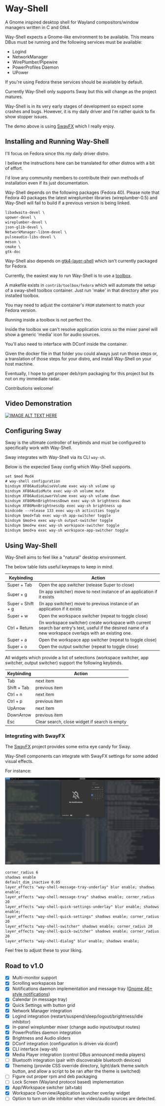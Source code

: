 # Way-Shell

A Gnome inspired desktop shell for Wayland compositors/window managers written
in C and Gtk4.

Way-Shell expects a Gnome-like environment to be available.
This means DBus must be running and the following services must be available:

- Logind
- NetworkManager
- WirePlumber/Pipewire
- PowerProfiles Daemon
- UPower

If you're using Fedora these services should be available by default.

Currently Way-Shell only supports Sway but this will change as the project
matures.

Way-Shell is in its very early stages of development so expect some crashes and
bugs. However, it is my daily driver and I'm rather quick to fix show stopper
issues.

The demo above is using [SwayFX](https://github.com/WillPower3309/swayfx) which I really enjoy.

## Installing and Running Way-Shell

I'll focus on Fedora since this my daily driver distro.

I believe the instructions here can be translated for other distros with a bit
of effort.

I'd love any community members to contribute their own methods of installation
even if its just documentation.

Way-Shell depends on the following packages (Fedora 40).
Please note that Fedora 40 packages the latest wireplumber libraries (wireplumber-0.5) and Way-Shell will fail to build if a previous version is being linked.

    libadwaita-devel \
    upower-devel \
    wireplumber-devel \
    json-glib-devel \
    NetworkManager-libnm-devel \
    pulseaudio-libs-devel \
    meson \
    cmake \
    gtk-doc

Way-Shell also depends on [gtk4-layer-shell](https://github.com/wmww/gtk4-layer-shell)
which isn't currently packaged for Fedora.

Currently, the easiest way to run Way-Shell is to use a [toolbox](https://github.com/containers/toolbox).

A makefile exists in `contrib/toolbox/fedora` which will automate the setup
of a sway-shell toolbox container. Just run 'make' in that directory after you
installed toolbox.

You may need to adjust the container's `FROM` statement to match your Fedora
version.

Running inside a toolbox is not perfect tho.

Inside the toolbox we can't resolve application icons so the mixer panel will
show a generic 'media' icon for audio sources.

You'll also need to interface with DConf inside the container.

Given the docker file in that folder you could always just run those steps
or, a translation of those steps for your distro, and install Way-Shell on your
host machine.

Eventually, I hope to get proper deb/rpm packaging for this project but its not
on my immediate radar.

Contributions welcome!

## Video Demonstration

[![IMAGE ALT TEXT HERE](https://img.youtube.com/vi/sOooD4Q3mYU/0.jpg)](https://www.youtube.com/watch?v=sOooD4Q3mYU)

## Configuring Sway

Sway is the ultimate controller of keybinds and must be configured to
specifically work with Way-Shell.

Sway integrates with Way-Shell via its CLI `way-sh`.

Below is the expected Sway config which Way-Shell supports.

```shell
set $mod Mod4
# way-shell configuration
bindsym XF86AudioRaiseVolume exec way-sh volume up
bindsym XF86AudioMute exec way-sh volume mute
bindsym XF86AudioLowerVolume exec way-sh volume down
bindsym XF86MonBrightnessDown exec way-sh brightness down
bindsym XF86MonBrightnessUp exec way-sh brightness up
bindcode --release 133 exec way-sh activities toggle
bindsym $mod+Tab exec way-sh app-switcher toggle
bindsym $mod+o exec way-sh output-switcher toggle
bindsym $mod+w exec way-sh workspace-switcher toggle
bindsym $mod+a exec way-sh workspace-app-switcher toggle
```

## Using Way-Shell

Way-Shell aims to feel like a "natural" desktop environment.

The below table lists useful keymaps to keep in mind.

| Keybinding | Action |
|------------|--------|
| Super + Tab | Open the app switcher (release Super to close) |
| Super + g  | (In app switcher) move to next instance of an application if it exists |
| Super + Shift + g  | (In app switcher) move to previous instance of an application if it exists |
| Super + w | Open the workspace switcher (repeat to toggle close) |
| Ctrl + Return | (In workspace switcher) create workspace with current search bar entry's text, useful if the desired name of a new workspace overlaps with an existing one. |
| Super + a | Open the workspace app switcher (repeat to toggle close) |
| Super + o | Open the output switcher (repeat to toggle close) |

All widgets which provide a list of selections (workspace switcher, app switcher, output switcher)
support the following keybinds.

| Keybinding | Action |
|------------|--------|
| Tab | next item |
| Shift + Tab  | previous item |
| Ctrl + n | next item |
| Ctrl + p  | previous item |
| UpArrow | next item |
| DownArrow  | previous item |
| Esc | Clear search, close widget if search is empty |

### Integrating with SwayFX

The [SwayFX](https://github.com/WillPower3309/swayfx) project provides some extra eye candy for Sway.

Way-Shell components can integrate with SwayFX settings for some added visual effects.

For instance:

![image](./contrib/images/swayfx-way-shell.png)

```
corner_radius 6
shadows enable
default_dim_inactive 0.05
layer_effects "way-shell-message-tray-underlay" blur enable; shadows enable;
layer_effects "way-shell-message-tray" shadows enable; corner_radius 20
layer_effects "way-shell-quick-settings-underlay" blur enable; shadows enable;
layer_effects "way-shell-quick-settings" shadows enable; corner_radius 20
layer_effects "way-shell-switcher" shadows enable; corner_radius 20
layer_effects "way-shell-quick-switcher" shadows enable; corner_radius 20
layer_effects "way-shell-dialog" blur enable; shadows enable;
```

Feel free to adjust these to your liking.

## Road to v1.0

- [x] Multi-monitor support
- [x] Scrolling workspaces bar
- [x] Notifications daemon implementation and message tray ([Gnome 46+ style notifications](https://blogs.gnome.org/shell-dev/2024/04/23/notifications-46-and-beyond/))
- [x] Calendar (in message tray)
- [x] Quick Settings with button grid
- [x] Network Manager integration
- [x] Logind integration (restart/suspend/sleep/logout/brightness/idle inhibitor)
- [x] In-panel wireplumber mixer (change audio input/output routes)
- [x] PowerProfiles daemon integration
- [x] Brightness and Audio sliders
- [x] DConf integration (configuration is driven via dconf)
- [x] CLI interface (way-sh)
- [x] Media Player integration (control DBus announced media players)
- [ ] Bluetooth integration (pair with discoverable bluetooth devices)
- [x] Themeing (provide CSS override directory, light/dark theme switch button, and allow a script to be ran after the theme is switched)
- [ ] Figure out proper rpm and deb packaging
- [ ] Lock Screen (Wayland protocol based) implementation
- [x] App/Workspace switcher (alt+tab)
- [x] Workspace Overview/Application launcher overlay widget
- [ ] Option to turn on idle inhibitor when video/audio sources are detected.
